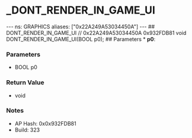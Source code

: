 # _DONT_RENDER_IN_GAME_UI

--- ns: GRAPHICS aliases: ["0x22A249A53034450A"] --- ## DONT_RENDER_IN_GAME_UI  // 0x22A249A53034450A 0x932FDB81 void DONT_RENDER_IN_GAME_UI(BOOL p0);  ## Parameters * **p0**:

### Parameters
* BOOL p0

### Return Value
* void

### Notes
* AP Hash: 0x0x932FDB81
* Build: 323

